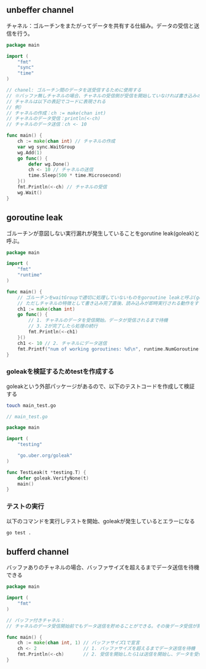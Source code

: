 ## unbeffer channel

チャネル：ゴルーチンをまたがってデータを共有する仕組み。データの受信と送信を行う。

```go
package main

import (
	"fmt"
	"sync"
	"time"
)

// chanel: ゴルーチン間のデータを送受信するために使用する
// ※バッファ無しチャネルの場合、チャネルの受信側が受信を開始していなければ書き込みのロックは発生しエラーとなる
// チャネルは以下の表記でコードに表現される
// 例）
// チャネルの作成：ch := make(chan int)
// チャネルのデータ受信：println(<-ch)
// チャネルのデータ送信：ch <- 10

func main() {
	ch := make(chan int) // チャネルの作成
	var wg sync.WaitGroup
	wg.Add(1)
	go func() {
		defer wg.Done()
		ch <- 10 // チャネルの送信
		time.Sleep(500 * time.Microsecond)
	}()
	fmt.Println(<-ch) // チャネルの受信
	wg.Wait()
}
```

## goroutine leak

ゴルーチンが意図しない実行漏れが発生していることをgorutine leak(goleak)と呼ぶ。

```go
package main

import (
	"fmt"
	"runtime"
)

func main() {
	// ゴルーチンをwaitGroupで適切に処理していないものをgoroutine leakと呼ぶ(goleak)
	// ただしチャネルの特徴として書き込み完了直後、読み込みが即時実行される動作をするのでこの例ではgoleakは発生しない
	ch1 := make(chan int)
	go func() {
		// 1. チャネルのデータを受信開始。データが受信されるまで待機
		// 3. 2が完了したら処理の続行
		fmt.Println(<-ch1)
	}()
	ch1 <- 10 // 2. チャネルにデータ送信
	fmt.Printf("num of working goroutines: %d\n", runtime.NumGoroutine())
}
```

### goleakを検証するためtestを作成する

goleakという外部パッケージがあるので、以下のテストコードを作成して検証する

```bash
touch main_test.go
```

```go
// main_test.go 

package main

import (
	"testing"

	"go.uber.org/goleak"
)

func TestLeak(t *testing.T) {
	defer goleak.VerifyNone(t)
	main()
}
```

### テストの実行

以下のコマンドを実行しテストを開始、goleakが発生しているとエラーになる

```bash
go test .
```

## bufferd channel 

バッファありのチャネルの場合、バッファサイズを超えるまでデータ送信を待機できる

```go
package main

import (
	"fmt"
)

// バッファ付きチャネル：
// チャネルのデータ受信開始前でもデータ送信を貯めることができる。その後データ受信が開始されたらバッファ内のデータを即時取り出し可能

func main() {
	ch := make(chan int, 1) // バッファサイズ1で宣言
	ch <- 2                 // 1. バッファサイズを超えるまでデータ送信を待機
	fmt.Println(<-ch)       // 2. 受信を開始したら1は送信を開始し、データを受信する
}
```

